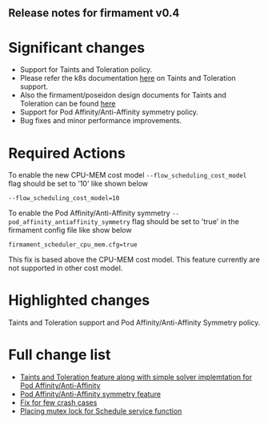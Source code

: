 ## Release notes for firmament v0.4

# Significant changes

* Support for Taints and Toleration policy.
* Please refer the k8s documentation [here](https://kubernetes.io/docs/concepts/configuration/taint-and-toleration/) on Taints and Toleration support.
* Also the firmament/poseidon design documents for Taints and Toleration can be found [here](https://docs.google.com/document/d/15gDgtQtEMZbygWOBVK6Lf5I12STLJZe015dWV2X3jEQ/edit?usp=sharing)
* Support for Pod Affinity/Anti-Affinity symmetry policy.
* Bug fixes and minor performance improvements.

# Required Actions

To enable the new CPU-MEM cost model ```--flow_scheduling_cost_model```
flag should be set to '10'
like shown below

```--flow_scheduling_cost_model=10```

To enable the Pod Affinity/Anti-Affinity symmetry ```--pod_affinity_antiaffinity_symmetry```
flag should be set to 'true' in the firmament config file 
like show below 

```firmament_scheduler_cpu_mem.cfg=true```

This fix is based above the CPU-MEM cost model.
This feature currently are not supported in other cost model.

# Highlighted changes

Taints and Toleration support and Pod Affinity/Anti-Affinity Symmetry policy. 

# Full change list

* [Taints and Toleration feature along with simple solver implemtation for Pod Affinity/Anti-Affinity ](https://github.com/Huawei-PaaS/firmament/pull/7)
* [Pod Affinity/Anti-Affinity symmetry feature](https://github.com/Huawei-PaaS/firmament/pull/8)
* [Fix for few crash cases](https://github.com/Huawei-PaaS/firmament/pull/9)
* [Placing mutex lock for Schedule service function](https://github.com/Huawei-PaaS/firmament/pull/10)